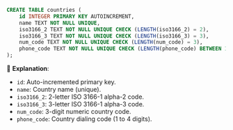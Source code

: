 ```sql
CREATE TABLE countries (
    id INTEGER PRIMARY KEY AUTOINCREMENT,
    name TEXT NOT NULL UNIQUE,
    iso3166_2 TEXT NOT NULL UNIQUE CHECK (LENGTH(iso3166_2) = 2),
    iso3166_3 TEXT NOT NULL UNIQUE CHECK (LENGTH(iso3166_3) = 3),
    num_code TEXT NOT NULL UNIQUE CHECK (LENGTH(num_code) = 3),
    phone_code TEXT NOT NULL UNIQUE CHECK (LENGTH(phone_code) BETWEEN 1 AND 4)
);
```

📌 **Explanation**:  
- `id`: Auto-incremented primary key.  
- `name`: Country name (unique).  
- `iso3166_2`: 2-letter ISO 3166-1 alpha-2 code.  
- `iso3166_3`: 3-letter ISO 3166-1 alpha-3 code.  
- `num_code`: 3-digit numeric country code.  
- `phone_code`: Country dialing code (1 to 4 digits).  
